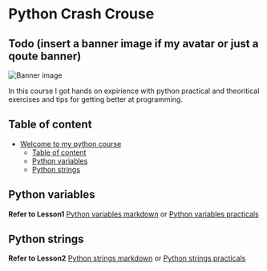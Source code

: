 # Python Crash Crouse

## Todo (insert a banner image if my avatar or just a qoute banner)

![Banner image](../assets/Banner_Image.svg)

In this course I got hands on expirience with python practical and theoritical exercises and tips for getting better
at programming.

## Table of content

- [Welcome to my python course](#python-crash-crouse)
  - [Table of content](#table-of-content)
  - [Python variables](#python-variables)
  - [Python strings](#python-strings)

## Python variables

**Refer to Lesson1** [Python variables markdown](./Lesson1/NOTES.md) or [Python variables practicals](./Lesson1/variables.py)

## Python strings

**Refer to Lesson2** [Python strings markdown](./Lesson2/NOTES.md) or [Python strings practicals](./Lesson2/strings.py)
